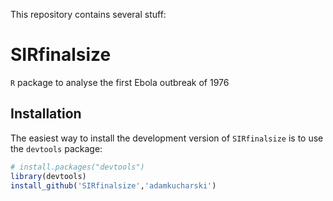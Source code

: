 This repository contains several stuff:

# SIRfinalsize

`R` package to analyse the first Ebola outbreak of 1976

## Installation

The easiest way to install the development version of `SIRfinalsize` is to use the `devtools` package:

```r
# install.packages("devtools")
library(devtools)
install_github('SIRfinalsize','adamkucharski')

```
